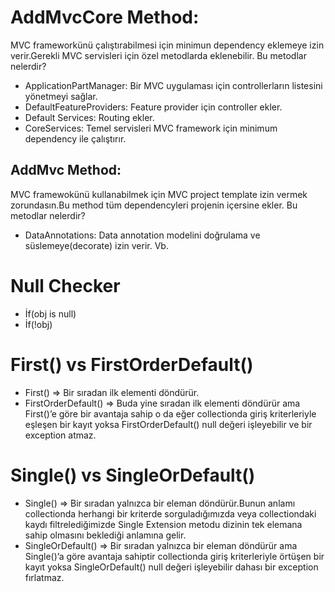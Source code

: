 # AddMvcCore Method:
MVC frameworkünü çalıştırabilmesi için minimun dependency eklemeye izin verir.Gerekli MVC servisleri için özel metodlarda eklenebilir.
Bu metodlar nelerdir?
-	ApplicationPartManager: Bir MVC uygulaması için controllerların listesini yönetmeyi sağlar.
-	DefaultFeatureProviders: Feature provider için controller ekler.
-	Default Services: Routing ekler.
-	CoreServices: Temel servisleri MVC framework için minimum dependency ile çalıştırır.
## AddMvc Method:
MVC framewokünü kullanabilmek için MVC project template izin vermek zorundasın.Bu method tüm dependencyleri projenin içersine ekler.
Bu metodlar nelerdir?
-	DataAnnotations: Data annotation modelini doğrulama ve süslemeye(decorate) izin verir.
Vb.

# Null Checker
-	İf(obj is null)
-	İf(!obj)

# First() vs FirstOrderDefault()
-	First() => Bir sıradan ilk elementi döndürür.
-	FirstOrderDefault() => Buda yine sıradan ilk elementi döndürür ama First()’e göre bir avantaja sahip o da eğer collectionda giriş kriterleriyle eşleşen bir kayıt yoksa FirstOrderDefault() null değeri işleyebilir ve bir exception atmaz.

# Single() vs SingleOrDefault()
-	Single() => Bir sıradan yalnızca bir eleman döndürür.Bunun anlamı collectionda herhangi bir kriterde sorguladığımızda veya collectiondaki kaydı filtrelediğimizde Single Extension metodu dizinin tek elemana sahip olmasını beklediği anlamına gelir.
-	SingleOrDefault() => Bir sıradan yalnızca bir eleman döndürür ama Single()’a göre avantaja sahiptir collectionda giriş kriterleriyle örtüşen bir kayıt yoksa SingleOrDefault() null değeri işleyebilir dahası bir exception fırlatmaz.